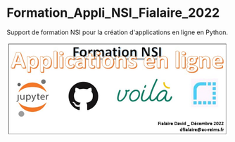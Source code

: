 # Formation_Appli_NSI_Fialaire_2022
Support de formation NSI pour la création d'applications en ligne en Python.

<img src="img/Titre.jpg">
